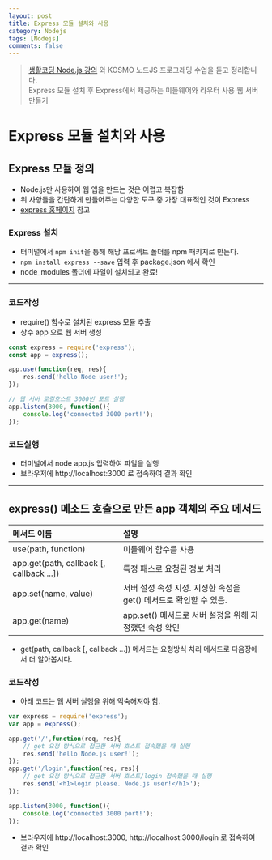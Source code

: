 ```yaml
---
layout: post
title: Express 모듈 설치와 사용
category: Nodejs
tags: [Nodejs]
comments: false
---
```


> [생활코딩 Node.js 강의](https://www.inflearn.com/course/nodejs-%EA%B0%95%EC%A2%8C-%EC%83%9D%ED%99%9C%EC%BD%94%EB%94%A9#) 와 KOSMO 노드JS 프로그래밍 수업을 듣고 정리합니다.  
> Express 모듈 설치 후 Express에서 제공하는 미들웨어와 라우터 사용 웹 서버 만들기

# Express 모듈 설치와 사용

## Express 모듈 정의
- Node.js만 사용하여 웹 앱을 만드는 것은 어렵고 복잡함
- 위 사항들을 간단하게 만들어주는 다양한 도구 중 가장 대표적인 것이 Express
- [express 홈페이지](http://expressjs.com/ko/) 참고

### Express 설치
- 터미널에서 `npm init`을 통해 해당 프로젝트 폴더를 npm 패키지로 만든다.
- `npm install express --save` 입력 후 package.json 에서 확인
- node_modules 폴더에 파일이 설치되고 완료! 

---

### 코드작성

- require() 함수로 설치된 express 모듈 추출
- 상수 app 으로 웹 서버 생성

```javascript
const express = require('express');
const app = express();

app.use(function(req, res){
	res.send('hello Node user!');
});

// 웹 서버 로컬호스트 3000번 포트 실행
app.listen(3000, function(){
	console.log('connected 3000 port!');
});
```

### 코드실행
- 터미널에서 node app.js 입력하여 파일을 실행
- 브라우저에 http://localhost:3000 로 접속하여 결과 확인

---

## express() 메소드 호출으로 만든 app 객체의 주요 메서드

| 메서드 이름 | 설명 | 
|:--------|:--------|
| use(path, function) | 미들웨어 함수를 사용 |
| app.get(path, callback [, callback ...]) | 특정 패스로 요청된 정보 처리 |
| app.set(name, value) | 서버 설정 속성 지정. 지정한 속성을 get() 메서드로 확인할 수 있음. |
| app.get(name) | app.set() 메서드로 서버 설정을 위해 지정했던 속성 확인 |

- get(path, callback [, callback ...]) 메서드는 요청방식 처리 메서드로 다음장에서 더 알아봅시다.

### 코드작성

- 아래 코드는 웹 서버 실행을 위해 익숙해져야 함.

```javascript
var express = require('express');
var app = express();

app.get('/',function(req, res){
	// get 요청 방식으로 접근한 서버 호스트 접속했을 때 실행
	res.send('hello Node.js user!');
});
app.get('/login',function(req, res){
	// get 요청 방식으로 접근한 서버 호스트/login 접속했을 때 실행
	res.send('<h1>login please. Node.js user!</h1>');
});

app.listen(3000, function(){
	console.log('connected 3000 port!');
});
```
- 브라우저에 http://localhost:3000, http://localhost:3000/login 로 접속하여 결과 확인
